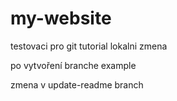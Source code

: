 # my-website
testovaci pro git tutorial
lokalni zmena

po vytvoření branche example

zmena v update-readme branch

